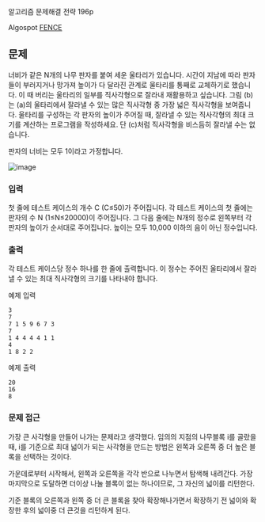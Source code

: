 알고리즘 문제해결 전략 196p

Algospot [FENCE](https://algospot.com/judge/problem/read/FENCE)

## 문제
너비가 같은 N개의 나무 판자를 붙여 세운 울타리가 있습니다. 시간이 지남에 따라 판자들이 부러지거나 망가져 높이가 다 달라진 관계로 울타리를 통째로 교체하기로 했습니다. 이 때 버리는 울타리의 일부를 직사각형으로 잘라내 재활용하고 싶습니다. 그림 (b)는 (a)의 울타리에서 잘라낼 수 있는 많은 직사각형 중 가장 넓은 직사각형을 보여줍니다. 울타리를 구성하는 각 판자의 높이가 주어질 때, 잘라낼 수 있는 직사각형의 최대 크기를 계산하는 프로그램을 작성하세요. 단 (c)처럼 직사각형을 비스듬히 잘라낼 수는 없습니다.

판자의 너비는 모두 1이라고 가정합니다.

![image](http://algospot.com/media/judge-attachments/506874700c7251881727ee4e70a1d502/fence.png)

### 입력

첫 줄에 테스트 케이스의 개수 C (C≤50)가 주어집니다. 각 테스트 케이스의 첫 줄에는 판자의 수 N (1≤N≤20000)이 주어집니다. 그 다음 줄에는 N개의 정수로 왼쪽부터 각 판자의 높이가 순서대로 주어집니다. 높이는 모두 10,000 이하의 음이 아닌 정수입니다.

### 출력

각 테스트 케이스당 정수 하나를 한 줄에 출력합니다. 이 정수는 주어진 울타리에서 잘라낼 수 있는 최대 직사각형의 크기를 나타내야 합니다.

예제 입력
```
3
7
7 1 5 9 6 7 3
7
1 4 4 4 4 1 1
4
1 8 2 2
```
예제 출력
```
20
16
8
```
### 문제 접근

가장 큰 사각형을 만들어 나가는 문제라고 생각했다.
임의의 지점의 나무블록 i를 골랐을 때, i를 기준으로 최대 넓이가 되는 사각형을 만드는 방법은 왼쪽과 오른쪽 중 더 높은 블록을 선택하는 것이다.

가운데로부터 시작해서, 왼쪽과 오른쪽을 각각 반으로 나누면서 탐색해 내려간다.
가장 마지막으로 도달하면 더이상 나눌 블록이 없는 하나이므로, 그 자신의 넓이를 리턴한다.

기준 블록의 오른쪽과 왼쪽 중 더 큰 블록을 찾아 확장해나가면서 확장하기 전 넓이와 
확장한 후의 넓이중 더 큰것을 리턴하게 된다.
